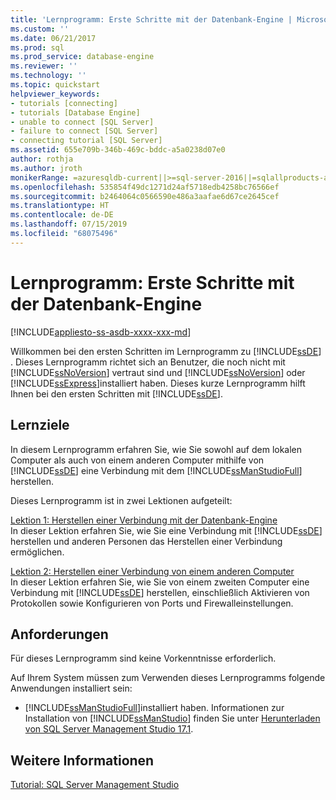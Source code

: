 ```yaml
---
title: 'Lernprogramm: Erste Schritte mit der Datenbank-Engine | Microsoft-Dokumentation'
ms.custom: ''
ms.date: 06/21/2017
ms.prod: sql
ms.prod_service: database-engine
ms.reviewer: ''
ms.technology: ''
ms.topic: quickstart
helpviewer_keywords:
- tutorials [connecting]
- tutorials [Database Engine]
- unable to connect [SQL Server]
- failure to connect [SQL Server]
- connecting tutorial [SQL Server]
ms.assetid: 655e709b-346b-469c-bddc-a5a0238d07e0
author: rothja
ms.author: jroth
monikerRange: =azuresqldb-current||>=sql-server-2016||=sqlallproducts-allversions||>=sql-server-linux-2017||=azuresqldb-mi-current
ms.openlocfilehash: 535854f49dc1271d24af5718edb4258bc76566ef
ms.sourcegitcommit: b2464064c0566590e486a3aafae6d67ce2645cef
ms.translationtype: HT
ms.contentlocale: de-DE
ms.lasthandoff: 07/15/2019
ms.locfileid: "68075496"
---
```

# <a name="tutorial-getting-started-with-the-database-engine"></a>Lernprogramm: Erste Schritte mit der Datenbank-Engine
[!INCLUDE[appliesto-ss-asdb-xxxx-xxx-md](../includes/appliesto-ss-asdb-xxxx-xxx-md.md)]

Willkommen bei den ersten Schritten im Lernprogramm zu [!INCLUDE[ssDE](../includes/ssde-md.md)] . Dieses Lernprogramm richtet sich an Benutzer, die noch nicht mit [!INCLUDE[ssNoVersion](../includes/ssnoversion-md.md)] vertraut sind und [!INCLUDE[ssNoVersion](../includes/ssnoversion-md.md)] oder [!INCLUDE[ssExpress](../includes/ssexpress-md.md)]installiert haben. Dieses kurze Lernprogramm hilft Ihnen bei den ersten Schritten mit [!INCLUDE[ssDE](../includes/ssde-md.md)].  
  
## <a name="what-you-will-learn"></a>Lernziele  
In diesem Lernprogramm erfahren Sie, wie Sie sowohl auf dem lokalen Computer als auch von einem anderen Computer mithilfe von [!INCLUDE[ssDE](../includes/ssde-md.md)] eine Verbindung mit dem [!INCLUDE[ssManStudioFull](../includes/ssmanstudiofull-md.md)] herstellen.  
  
Dieses Lernprogramm ist in zwei Lektionen aufgeteilt:  
  
[Lektion 1: Herstellen einer Verbindung mit der Datenbank-Engine](../relational-databases/lesson-1-connecting-to-the-database-engine.md)  
In dieser Lektion erfahren Sie, wie Sie eine Verbindung mit [!INCLUDE[ssDE](../includes/ssde-md.md)] herstellen und anderen Personen das Herstellen einer Verbindung ermöglichen.  
  
[Lektion 2: Herstellen einer Verbindung von einem anderen Computer](../relational-databases/lesson-2-connecting-from-another-computer.md)  
In dieser Lektion erfahren Sie, wie Sie von einem zweiten Computer eine Verbindung mit [!INCLUDE[ssDE](../includes/ssde-md.md)] herstellen, einschließlich Aktivieren von Protokollen sowie Konfigurieren von Ports und Firewalleinstellungen.  
  
## <a name="requirements"></a>Anforderungen  
Für dieses Lernprogramm sind keine Vorkenntnisse erforderlich.  
  
Auf Ihrem System müssen zum Verwenden dieses Lernprogramms folgende Anwendungen installiert sein:  
  
-   [!INCLUDE[ssManStudioFull](../includes/ssmanstudiofull-md.md)]installiert haben. Informationen zur Installation von [!INCLUDE[ssManStudio](../includes/ssmanstudio-md.md)] finden Sie unter [Herunterladen von SQL Server Management Studio 17.1](../ssms/download-sql-server-management-studio-ssms.md).  
  
## <a name="see-also"></a>Weitere Informationen  
[Tutorial: SQL Server Management Studio](../ssms/tutorials/tutorial-sql-server-management-studio.md)  
  
  
  

